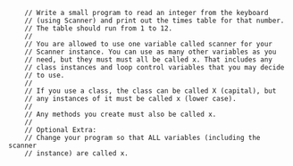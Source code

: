         // Write a small program to read an integer from the keyboard
        // (using Scanner) and print out the times table for that number.
        // The table should run from 1 to 12.
        //
        // You are allowed to use one variable called scanner for your
        // Scanner instance. You can use as many other variables as you
        // need, but they must must all be called x. That includes any
        // class instances and loop control variables that you may decide
        // to use.
        //
        // If you use a class, the class can be called X (capital), but
        // any instances of it must be called x (lower case).
        //
        // Any methods you create must also be called x.
        //
        // Optional Extra:
        // Change your program so that ALL variables (including the scanner
        // instance) are called x.
